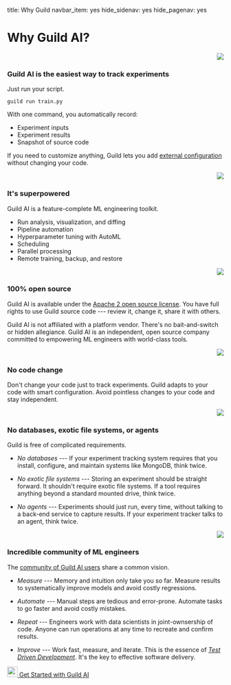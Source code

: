 title: Why Guild
navbar_item: yes
hide_sidenav: yes
hide_pagenav: yes

<div id="get-started-fab"></div>

# Why Guild AI?

<style>
.icon {
  text-align: right;
}
</style>

<div class="row"></div>
<div class="col-sm-1 mt-4 icon">
<img src="/assets/icons/send-email.svg">
</div>

<div class="col-sm-9 mt-3" markdown>

<h3 class="why">Guild AI is the easiest way to track experiments</h3>

Just run your script.

``` command
guild run train.py
```

With one command, you automatically record:

- Experiment inputs
- Experiment results
- Snapshot of source code

If you need to customize anything, Guild lets you add [external
configuration](https://my.guild.ai/docs/guildfiles) without changing
your code.

</div>

<div class="row"></div>
<div class="col-sm-1 mt-4 icon">
<img src="/assets/icons/space-rocket-flying-3.svg">
</div>

<div class="col-sm-9 mt-3" markdown>

<h3 class="why">It's superpowered</h3>

Guild AI is a feature-complete ML engineering toolkit.

- Run analysis, visualization, and diffing
- Pipeline automation
- Hyperparameter tuning with AutoML
- Scheduling
- Parallel processing
- Remote training, backup, and restore

</div>


<div class="row"></div>
<div class="col-sm-1 mt-4 icon">
<img src="/assets/icons/open-source.svg">
</div>

<div class="col-sm-9 mt-3" markdown>

<h3 class="why">100% open source</h3>

Guild AI is available under the [Apache 2 open source
license](https://github.com/guildai/guildai/blob/master/LICENSE.txt). You
have full rights to use Guild source code --- review it, change it,
share it with others.

Guild AI is not affiliated with a platform vendor. There's no
bait-and-switch or hidden allegiance. Guild AI is an independent, open
source company committed to empowering ML engineers with world-class
tools.

</div>

<div class="row"></div>
<div class="col-sm-1 mt-4 icon">
<img src="/assets/icons/file-code-disable.svg">
</div>

<div class="col-sm-9 mt-3" markdown>

<h3 class="why">No code change</h3>

Don't change your code just to track experiments. Guild adapts to your
code with smart configuration. Avoid pointless changes to your code
and stay independent.

</div>

<div class="row"></div>
<div class="col-sm-1 mt-4 icon">
<img src="/assets/icons/database-disable.svg">
</div>

<div class="col-sm-9 mt-3" markdown>

<h3 class="why">No databases, exotic file systems, or agents</h3>

Guild is free of complicated requirements.

- *No databases* --- If your experiment tracking system requires that
  you install, configure, and maintain systems like MongoDB, think
  twice.

- *No exotic file systems* --- Storing an experiment should be
  straight forward. It shouldn't require exotic file systems. If a
  tool requires anything beyond a standard mounted drive, think twice.

- *No agents* --- Experiments should just run, every time, without
  talking to a back-end service to capture results. If your experiment
  tracker talks to an agent, think twice.

</div>


<div class="row"></div>
<div class="col-sm-1 mt-4 icon">
<img src="/assets/icons/multiple-chat.svg">
</div>

<div class="col-sm-9 mt-3" markdown>

<h3 class="why">Incredible community of ML engineers</h3>

The [community of Guild AI users](https://my.guild.ai) share a common
vision.

- *Measure* --- Memory and intuition only take you so far. Measure
  results to systematically improve models and avoid costly
  regressions.

- *Automate* --- Manual steps are tedious and error-prone. Automate
  tasks to go faster and avoid costly mistakes.

- *Repeat* --- Engineers work with data scientists in joint-ownsership
  of code. Anyone can run operations at any time to recreate and
  confirm results.

- *Improve* --- Work fast, measure, and iterate. This is the essence
  of [*Test Driven
  Development*](https://en.wikipedia.org/wiki/Test-driven_development).
  It's the key to effective software delivery.

</div>

<div class="row"></div>

<div class="col col-md-12 mt-5">
<div class="promo center">
<a class="btn btn-primary cta" href="https://my.guild.ai/start"><img src="/assets/icons/space-rocket-flying-white.svg" height="24"> Get Started with Guild AI</a>
</div>
</div>
